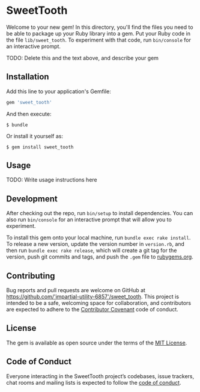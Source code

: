 # SweetTooth

Welcome to your new gem! In this directory, you'll find the files you need to be able to package up your Ruby library into a gem. Put your Ruby code in the file `lib/sweet_tooth`. To experiment with that code, run `bin/console` for an interactive prompt.

TODO: Delete this and the text above, and describe your gem

## Installation

Add this line to your application's Gemfile:

```ruby
gem 'sweet_tooth'
```

And then execute:

    $ bundle

Or install it yourself as:

    $ gem install sweet_tooth

## Usage

TODO: Write usage instructions here

## Development

After checking out the repo, run `bin/setup` to install dependencies. You can also run `bin/console` for an interactive prompt that will allow you to experiment.

To install this gem onto your local machine, run `bundle exec rake install`. To release a new version, update the version number in `version.rb`, and then run `bundle exec rake release`, which will create a git tag for the version, push git commits and tags, and push the `.gem` file to [rubygems.org](https://rubygems.org).

## Contributing

Bug reports and pull requests are welcome on GitHub at https://github.com/'impartial-utility-6857'/sweet_tooth. This project is intended to be a safe, welcoming space for collaboration, and contributors are expected to adhere to the [Contributor Covenant](http://contributor-covenant.org) code of conduct.

## License

The gem is available as open source under the terms of the [MIT License](https://opensource.org/licenses/MIT).

## Code of Conduct

Everyone interacting in the SweetTooth project’s codebases, issue trackers, chat rooms and mailing lists is expected to follow the [code of conduct](https://github.com/'impartial-utility-6857'/sweet_tooth/blob/master/CODE_OF_CONDUCT.md).

